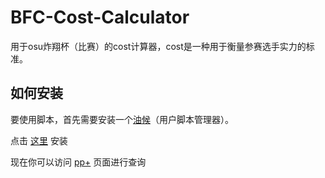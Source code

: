 # BFC-Cost-Calculator
用于osu炸翔杯（比赛）的cost计算器，cost是一种用于衡量参赛选手实力的标准。

## 如何安装
要使用脚本，首先需要安装一个[油候](http://tampermonkey.net/)（用户脚本管理器）。

点击 [这里](https://github.com/MutoMagic/BFC-Cost-Calculator/raw/master/BFC%20Cost%20Calculator.user.js) 安装

现在你可以访问 [pp+](https://syrin.me/pp+/) 页面进行查询
